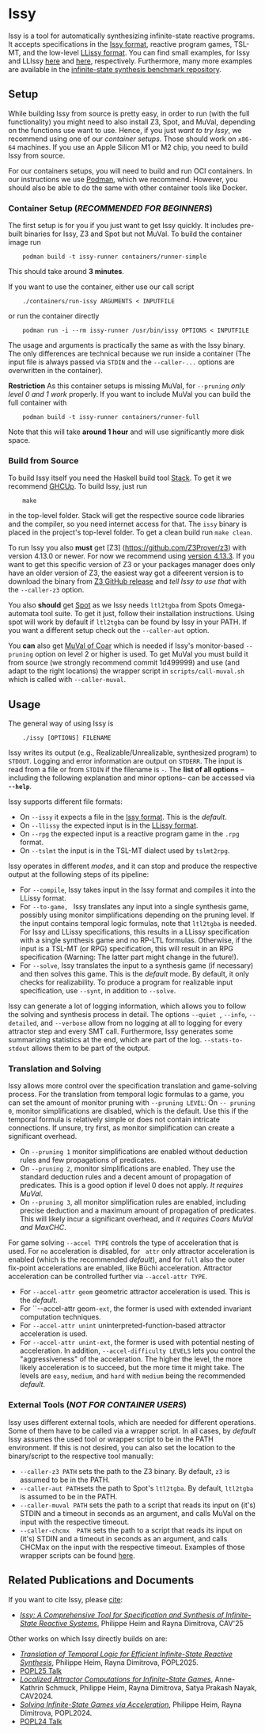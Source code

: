 # Issy

Issy is a tool for automatically synthesizing infinite-state reactive programs. It accepts specifications in the [Issy format](./docs/ISSYFORMAT.md), reactive program games, TSL-MT, and the low-level [LLissy format](./docs/LLISSYFORMAT.md). 
You can find small examples, for Issy and LLIssy [here](./docs/sample.issy) and [here](./docs/sample.llissy), respectively. Furthermore, many more examples are available in the [infinite-state synthesis benchmark repository](https://github.com/phheim/infinite-state-reactive-synthesis-benchmarks).

## Setup

While building Issy from source is pretty easy, in order to run (with the full functionality) you might need to also install Z3, Spot, and MuVal, depending on the functions use want to use. Hence, if you just *want to try Issy*, we recommend using one of our *container setups*. Those should work on ``x86-64`` machines. If you use an Apple Silicon M1 or M2 chip, you need to build Issy from source.

For our containers setups, you will need to build and run OCI containers. In our instructions we use [Podman](https://podman.io), which we recommend. However, you should also be able to do the same with other container tools like Docker.

### Container Setup (*RECOMMENDED FOR BEGINNERS*)

The first setup is for you if you just want to get Issy quickly. It includes pre-built binaries for Issy, Z3 and Spot but not MuVal. To build the container image run
```
    podman build -t issy-runner containers/runner-simple
```
This should take around **3 minutes**.

If you want to use the container, either use our call script
```
    ./containers/run-issy ARGUMENTS < INPUTFILE
```
or run the container directly
```
    podman run -i --rm issy-runner /usr/bin/issy OPTIONS < INPUTFILE
```
The usage and arguments is practically the same as with the Issy binary. The only differences are technical because we run inside a container (The input file is always passed via ``STDIN`` and the ``--caller-...`` options are overwritten in the container). 

**Restriction** As this container setups is missing MuVal, for ``--pruning`` *only level 0 and 1 work* properly. If you want to include MuVal you can build the full container with
```
    podman build -t issy-runner containers/runner-full
```
Note that this will take **around 1 hour** and will use significantly more disk space.

### Build from Source

To build Issy itself you need the Haskell build tool [Stack](https://www.haskellstack.org/). To get it we recommend [GHCUp](https://www.haskell.org/ghcup/).
To build Issy, just run
```
    make 
```
in the top-level folder. Stack will get the respective source code libraries and the compiler, so you need internet access for that. The ``issy`` binary is placed in the project's top-level folder. To get a clean build run ``make clean``.

To run Issy you also **must** get [Z3] (https://github.com/Z3Prover/z3) with version 4.13.0 or newer. For now we recommend using [version 4.13.3](https://github.com/Z3Prover/z3/releases/tag/z3-4.13.3). If you want to get this specific version of Z3 or your packages manager does only have an older version of Z3, the easiest way got a difeerent version is to download the binary from [Z3 GitHub release](https://github.com/Z3Prover/z3/releases) and *tell Issy to use that* with the ``--caller-z3`` option.

You also **should** get [Spot](https://spot.lre.epita.fr/) as we Issy needs ``ltl2tgba`` from Spots Omega-automata tool suite. To get it just, follow their installation instructions. Using spot will work by default if ``ltl2tgba`` can be found by Issy in your PATH. If you want a different setup check out the ``--caller-aut`` option.

You **can** also get [MuVal of Coar](https://github.com/hiroshi-unno/coar) which is needed if Issy's monitor-based ``--pruning`` option on level 2 or higher is used. To get MuVal you must  build it from source (we strongly recommend commit 1d499999) and use (and adapt to the right locations) the wrapper script in ``scripts/call-muval.sh`` which is called with ``--caller-muval``.

## Usage

The general way of using Issy is
```
    ./issy [OPTIONS] FILENAME
```
Issy writes its output (e.g., Realizable/Unrealizable, synthesized program) to ``STDOUT``. Logging and error information are output on ``STDERR``. The input is read from a file or from ``STDIN`` if the filename is ``-``.
The **list of all options** –including the following explanation and minor options– can be accessed via **``--help``**.

Issy supports different file formats: 
- On ``--issy`` it expects a file in the [Issy format](./docs/ISSYFORMAT.md). This is the *default*.
- On ``--llissy`` the expected input is in the [LLissy format](./docs/LLISSYFORMAT.md).
- On ``--rpg`` the expected input is a reactive program game in the ``.rpg`` format.
- On ``--tslmt`` the input is in the TSL-MT dialect used by ``tslmt2rpg``.

Issy operates in different *modes*, and it can stop and produce the respective output at the following steps of its pipeline:
- For ``--compile``, Issy takes input in the Issy format and compiles it into the LLissy format.
- For ``--to-game, `` Issy translates any input into a single synthesis game, possibly using monitor simplifications depending on the pruning level. If the input contains temporal logic formulas, note that ``ltl2tgba`` is needed. For Issy and LLissy specifications, this results in a LLissy specification with a single synthesis game and no RP-LTL formulas. Otherwise, if the input is a TSL-MT (or RPG) specification, this will result in an RPG specification (Warning: The latter part might change in the future!).
- For ``--solve``, Issy translates the input to a synthesis game (if necessary) and then solves this game. This is the *default* mode. By default, it only checks for realizability. To produce a program for realizable input specification, use  ``--synt``, in addition to ``--solve``.

Issy can generate a lot of logging information, which allows you to follow the solving and synthesis process in detail. 
The options ``--quiet ``, ``--info``, ``--detailed``, and ``--verbose`` allow from no logging at all to logging for every attractor step and every SMT call. 
Furthermore, Issy generates some summarizing statistics at the end, which are part of the log. ``--stats-to-stdout`` allows them to be part of the output.


### Translation and Solving 

Issy allows more control over the specification translation and game-solving process. For the translation from temporal logic formulas to a game, you can set the amount of monitor pruning with ``--pruning LEVEL``: 
On ``-- pruning 0``, monitor simplifications are disabled, which is the default. Use this if the temporal formula is relatively simple or does not contain intricate connections. If unsure, try first, as monitor simplification can create a significant overhead.
- On ``--pruning 1`` monitor simplifications are enabled without deduction rules and few propagations of predicates.
- On ``--pruning 2``, monitor simplifications are enabled. They use the standard deduction rules and a decent amount of propagation of predicates. This is a good option if level 0 does not apply. *It requires MuVal*.
- On ``--pruning 3``, all monitor simplification rules are enabled, including precise deduction and a maximum amount of propagation of predicates. This will likely incur a significant overhead, and *it requires Coars MuVal and MaxCHC*.

For game solving ``--accel TYPE`` controls the type of acceleration that is used. For ``no`` acceleration is disabled, for `` attr`` only attractor acceleration is enabled (which is the recommended *default*), and for ``full`` also the outer fix-point accelerations are enabled, like Büchi acceleration. 
Attractor acceleration can be controlled further via ``--accel-attr TYPE``.
- For ``--accel-attr geom`` geometric attractor acceleration is used. This is the *default*.
- For ``--accel-attr geom`-ext`, the former is used with extended invariant computation techniques.
- For ``--accel-attr unint`` uninterpreted-function-based attractor acceleration is used.
- For ``--accel-attr unint-ext``, the former is used with potential nesting of acceleration.
In addition, ``--accel-difficulty LEVELS`` lets you control the "aggressiveness" of the acceleration. The higher the level, the more likely acceleration is to succeed, but the more time it might take. The levels are ``easy``, ``medium``, and ``hard`` with ``medium`` being the recommended *default*.

### External Tools (*NOT FOR CONTAINER USERS*)

Issy uses different external tools, which are needed for different operations. Some of them have to be called via a wrapper script. In all cases, by *default*  Issy assumes the used tool or wrapper script to be in the PATH environment. If this is not desired, you can also set the location to the binary/script to the respective tool manually:
- ``--caller-z3 PATH`` sets the path to the Z3 binary. By default, ``z3`` is assumed to be in the PATH.
- ``--caller-aut PATH``sets the path to Spot's ``ltl2tgba``. By default, ``ltl2tgba`` is assumed to be in the PATH.
- ``--caller-muval PATH`` sets the path to a script that reads its input on (it's) STDIN and a timeout in seconds as an argument, and calls MuVal on the input with the respective timeout.
- ``--caller-chcmx  PATH`` sets the path to a script that reads its input on (it's) STDIN and a timeout in seconds as an argument, and calls CHCMax on the input with the respective timeout.
Examples of those wrapper scripts can be found [here](./scripts).

## Related Publications and Documents

If you want to cite Issy, please [cite](./docs/issy.bib):
- [*Issy: A Comprehensive Tool for Specification and Synthesis of Infinite-State Reactive Systems*](https://doi.org/10.1007/978-3-031-98685-7_14), Philippe Heim and Rayna Dimitrova, CAV'25

Other works on which Issy directly builds on are:
- [*Translation of Temporal Logic for Efficient Infinite-State Reactive Synthesis*](https://doi.org/10.1145/3704888), Philippe Heim, Rayna Dimitrova, POPL2025.
- [POPL25 Talk](https://youtu.be/Mv0oqdhMfZo)
- [*Localized Attractor Computations for Infinite-State Games*](https://doi.org/10.1007/978-3-031-65633-0_7), Anne-Kathrin Schmuck, Philippe Heim, Rayna Dimitrova, Satya Prakash Nayak, CAV2024.
- [*Solving Infinite-State Games via Acceleration*](https://doi.org/10.1145/3632899), Philippe Heim, Rayna Dimitrova, POPL2024.
- [POPL24 Talk](https://youtu.be/3G0WaerPZpQ)
